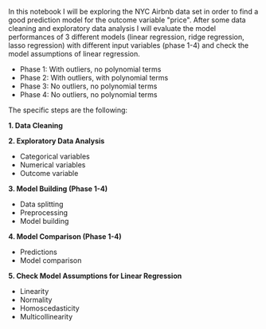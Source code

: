 In this notebook I will be exploring the NYC Airbnb data set in order to find a good prediction model for the outcome variable "price". After some data cleaning and exploratory data analysis I will evaluate the model performances of 3 different models (linear regression, ridge regression, lasso regression) with different input variables (phase 1-4) and check the model assumptions of linear regression.

* Phase 1: With outliers, no polynomial terms
* Phase 2: With outliers, with polynomial terms
* Phase 3: No outliers, no polynomial terms
* Phase 4: No outliers, no polynomial terms



The specific steps are the following:

**1. Data Cleaning**

**2. Exploratory Data Analysis**
  * Categorical variables
  * Numerical variables
  * Outcome variable
  
**3. Model Building (Phase 1-4)**
  * Data splitting
  * Preprocessing
  * Model building
  
**4. Model Comparison (Phase 1-4)**
  * Predictions
  * Model comparison
  
**5. Check Model Assumptions for Linear Regression**
  * Linearity
  * Normality
  * Homoscedasticity
  * Multicollinearity
